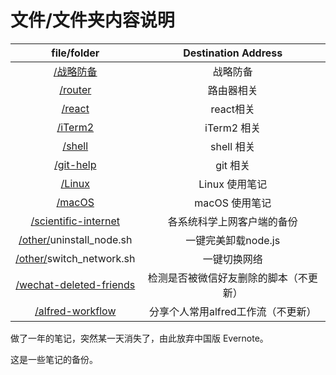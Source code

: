 # 文件/文件夹内容说明


| file/folder|Destination Address|
|:---:|:---:|
| [/战略防备](/战略防备) |   战略防备  |
|     [/router](/router) |      路由器相关      |
|       [/react](/react) |      react相关      |
| [/iTerm2](/iTerm2)			|      iTerm2 相关      |
| [/shell](/shell)			|      shell 相关     |
|  [/git-help](/git-help) |      git 相关      |
| [/Linux](/Linux)			|      Linux 使用笔记	   |
| [/macOS](/macOS)			|      macOS 使用笔记	   |
|  [/scientific-internet](/scientific-internet)  | 各系统科学上网客户端的备份 |
| [/other/](/other/)uninstall_node.sh |   一键完美卸载node.js   |
| [/other/](/other/)switch_network.sh |      一键切换网络       |
| [/wechat-deleted-friends](/wechat-deleted-friends) |检测是否被微信好友删除的脚本（不更新）|
|    [/alfred-workflow](/alfred-workflow)    |  分享个人常用alfred工作流（不更新）|


做了一年的笔记，突然某一天消失了，由此放弃中国版 Evernote。

这是一些笔记的备份。

